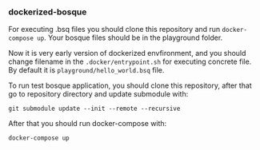 ### dockerized-bosque

For executing .bsq files you should clone this repository and run `docker-compose up`.
Your bosque files should be in the playground folder.

Now it is very early version of dockerized envfironment, and you should
change filename in the `.docker/entrypoint.sh` for executing
concrete file. By default it is `playground/hello_world.bsq` file.

To run test bosque application, you should clone this repository, after
that go to repository directory and update submodule with:

```
git submodule update --init --remote --recursive
```

After that you should run docker-compose with:

```
docker-compose up
```
